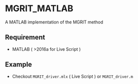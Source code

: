 # MGRIT_MATLAB
A MATLAB implementation of the MGRIT method

## Requirement
- MATLAB ( >2016a for Live Script )

## Example
- Checkout `MGRIT_driver.mlx` ( Live Script ) or `MGRIT_driver.m`
